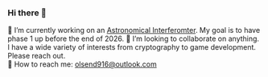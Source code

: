 ### Hi there 👋
🔭 I’m currently working on an [Astronomical Interferomter](https://en.wikipedia.org/wiki/Astronomical_interferometer). My goal is to have phase 1 up before the end of 2026. 
👯 I’m looking to collaborate on anything. I have a wide variety of interests from cryptography to game development. Please reach out.  
💬 How to reach me: olsend916@outlook.com  

